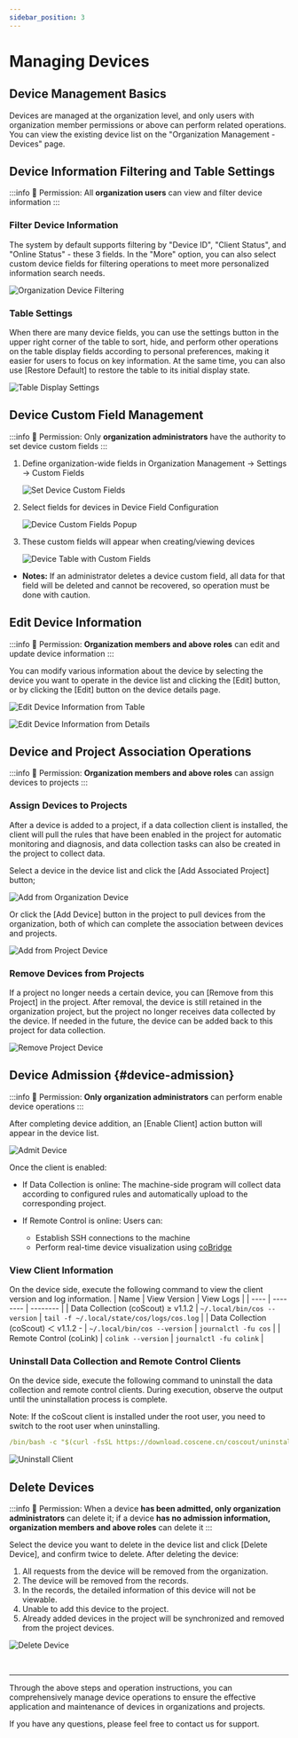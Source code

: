 ```yaml
---
sidebar_position: 3
---
```


# Managing Devices

## Device Management Basics

Devices are managed at the organization level, and only users with organization member permissions or above can perform related operations. You can view the existing device list on the "Organization Management - Devices" page.

## Device Information Filtering and Table Settings

:::info
🤖 Permission: All **organization users** can view and filter device information
:::

### Filter Device Information

The system by default supports filtering by "Device ID", "Client Status", and "Online Status" - these 3 fields. In the "More" option, you can also select custom device fields for filtering operations to meet more personalized information search needs.

![Organization Device Filtering](./img/4-3-device-filter.png)

### Table Settings

When there are many device fields, you can use the settings button in the upper right corner of the table to sort, hide, and perform other operations on the table display fields according to personal preferences, making it easier for users to focus on key information. At the same time, you can also use [Restore Default] to restore the table to its initial display state.

![Table Display Settings](./img/4-3-device-table-setting.png)

## Device Custom Field Management

:::info
🤖 Permission: Only **organization administrators** have the authority to set device custom fields
:::

1. Define organization-wide fields in Organization Management → Settings → Custom Fields

    ![Set Device Custom Fields](./img/4-3-setting-device-fields.png)

2. Select fields for devices in Device Field Configuration

    ![Device Custom Fields Popup](./img/4-3-fields-popup.png)

3. These custom fields will appear when creating/viewing devices
    
    ![Device Table with Custom Fields](./img/4-3-device-table-fields.png)

- **Notes:** If an administrator deletes a device custom field, all data for that field will be deleted and cannot be recovered, so operation must be done with caution.

## Edit Device Information

:::info
🤖 Permission: **Organization members and above roles** can edit and update device information
:::

You can modify various information about the device by selecting the device you want to operate in the device list and clicking the [Edit] button, or by clicking the [Edit] button on the device details page.

![Edit Device Information from Table](./img/4-3-device-table-edit.png)

![Edit Device Information from Details](./img/4-3-device-details-edit.png)

## Device and Project Association Operations

:::info
🤖 Permission: **Organization members and above roles** can assign devices to projects
:::

### Assign Devices to Projects

After a device is added to a project, if a data collection client is installed, the client will pull the rules that have been enabled in the project for automatic monitoring and diagnosis, and data collection tasks can also be created in the project to collect data.

Select a device in the device list and click the [Add Associated Project] button;

![Add from Organization Device](./img/4-3-device-add-project-01.png)

Or click the [Add Device] button in the project to pull devices from the organization, both of which can complete the association between devices and projects.

![Add from Project Device](./img/4-3-device-add-project-02.png)

### Remove Devices from Projects

If a project no longer needs a certain device, you can [Remove from this Project] in the project. After removal, the device is still retained in the organization project, but the project no longer receives data collected by the device. If needed in the future, the device can be added back to this project for data collection.

![Remove Project Device](./img/4-3-delete-project-device.png)

## Device Admission {#device-admission}

:::info
🤖 Permission: **Only organization administrators** can perform enable device operations
:::

After completing device addition, an [Enable Client] action button will appear in the device list.

![Admit Device](./img/4-3-access-device.png)

Once the client is enabled:

- If Data Collection is online:
    The machine-side program will collect data according to configured rules and automatically upload to the corresponding project.

- If Remote Control is online:
    Users can:
    - Establish SSH connections to the machine
    - Perform real-time device visualization using [coBridge](https://github.com/coscene-io/coBridge)

### View Client Information


On the device side, execute the following command to view the client version and log information.
| Name | View Version | View Logs |
| ---- | -------- | -------- |
| Data Collection (coScout) ≥ v1.1.2 | `~/.local/bin/cos --version` | `tail -f ~/.local/state/cos/logs/cos.log` |
| Data Collection (coScout) ＜ v1.1.2 - | `~/.local/bin/cos --version` | `journalctl -fu cos` |
| Remote Control (coLink) | `colink --version` | `journalctl -fu colink` |

### Uninstall Data Collection and Remote Control Clients

On the device side, execute the following command to uninstall the data collection and remote control clients. During execution, observe the output until the uninstallation process is complete.

Note: If the coScout client is installed under the root user, you need to switch to the root user when uninstalling.

```yaml
/bin/bash -c "$(curl -fsSL https://download.coscene.cn/coscout/uninstall_en.sh)"
```

![Uninstall Client](./img/4-3-unload-1.png)

## Delete Devices

:::info
🤖 Permission: When a device **has been admitted, only organization administrators** can delete it; if a device **has no admission information, organization members and above roles** can delete it
:::

Select the device you want to delete in the device list and click [Delete Device], and confirm twice to delete. After deleting the device:

1. All requests from the device will be removed from the organization.
2. The device will be removed from the records.
3. In the records, the detailed information of this device will not be viewable.
4. Unable to add this device to the project.
5. Already added devices in the project will be synchronized and removed from the project devices.

![Delete Device](./img/4-3-device-delete.png)

<br />

---

Through the above steps and operation instructions, you can comprehensively manage device operations to ensure the effective application and maintenance of devices in organizations and projects.

If you have any questions, please feel free to contact us for support.
